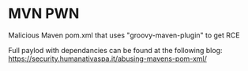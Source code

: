 # MVN PWN
Malicious Maven pom.xml that uses "groovy-maven-plugin" to get RCE

Full paylod with dependancies can be found at the following blog:
https://security.humanativaspa.it/abusing-mavens-pom-xml/
